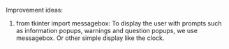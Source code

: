 Improvement ideas:

1. from tkinter import messagebox: To display the user with prompts such as information popups, warnings and question popups, we use messagebox. Or other simple display like the clock.